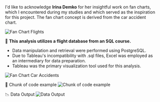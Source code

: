 I'd like to acknowledge **Irina Demko** for her insightful work on fan charts, which I encountered during my studies and which served as the inspiration for this project. The fan chart concept is derived from the car accident chart.

![Fan Chart Flights](https://github.com/user-attachments/assets/e304ba77-2c42-418d-80d3-d60e201a2825)

🎯 **This analysis utilizes a flight database from an SQL course.** 
- Data manipulation and retrieval were performed using PostgreSQL. 
- Due to Tableau's incompatibility with .sql files, Excel was employed as an intermediary for data preparation.
- Tableau was the primary visualization tool used for this analysis.

![Fan Chart Car Accidents](https://github.com/user-attachments/assets/2bb94275-0ac9-4c1f-973d-f79d90801642)


📃 Chunk of code example
![Chunk of code example](https://github.com/user-attachments/assets/b4c4c7c8-f28e-4d85-8a6c-ade92cdfe749)


📉 Data Output
![Data Output](https://github.com/user-attachments/assets/def09d3b-8688-439c-aeda-d2681e2164c8)
